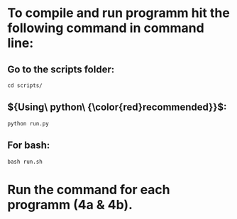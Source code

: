 # To compile and run programm hit the following command in command line:

## Go to the scripts folder:
```
cd scripts/
```

## ${Using\ python\ {\color{red}recommended}}$:
```
python run.py
```

## For bash:
```
bash run.sh
```

# Run the command for each programm (4a & 4b).
